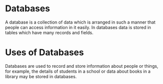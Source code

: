 # Databases

A database is a collection of data which is arranged in such a manner that people can access information in it easily. In databases data is stored in tables which have many records and fields.

# Uses of Databases

Databases are used to record and store information about people or things, for example, the details of students in a school or data about books in a library may be stored in databases.


